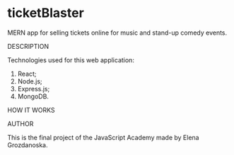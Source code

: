 # ticketBlaster

MERN app for selling tickets online for music and stand-up comedy events.

DESCRIPTION

Technologies used for this web application:

1. React;
2. Node.js;
3. Express.js;
4. MongoDB.

HOW IT WORKS

AUTHOR

This is the final project of the JavaScript Academy made by Elena Grozdanoska.
